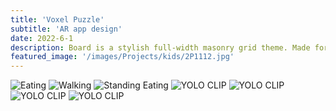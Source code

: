 ```yaml
---
title: 'Voxel Puzzle'
subtitle: 'AR app design'
date: 2022-6-1
description: Board is a stylish full-width masonry grid theme. Made for designers, artists, photographers and developers to show off their best work.
featured_image: '/images/Projects/kids/2P1112.jpg'
---
```


<div class="gallery" data-columns="2">
  <img src="{{site.baseurl}}/images/Projects/kids/2P00.jpg" alt="Eating">
  <img src="{{site.baseurl}}/images/Projects/kids/2P12.jpg" alt="Walking">
  <img src="{{site.baseurl}}/images/Projects/kids/2P34.jpg" alt="Standing Eating">
  <img src="{{site.baseurl}}/images/Projects/kids/2P56.jpg" alt="YOLO CLIP">
  <img src="{{site.baseurl}}/images/Projects/kids/2P78.jpg" alt="YOLO CLIP">
  <img src="{{site.baseurl}}/images/Projects/kids/2P910.jpg" alt="YOLO CLIP">
  <img src="{{site.baseurl}}/images/Projects/kids/2P1112.jpg" alt="YOLO CLIP">
</div>